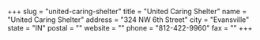 +++
slug = "united-caring-shelter"
title = "United Caring Shelter"
name = "United Caring Shelter"
address = "324 NW 6th Street"
city = "Evansville"
state = "IN"
postal = ""
website = ""
phone = "812-422-9960"
fax = ""
+++
